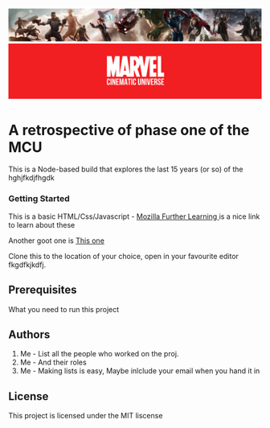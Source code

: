 ![All About the Marvel Universe](marvel_banner.png "some text")

<!-- Some flavor image to add context, personality -->

# A retrospective of phase one of the MCU
<!-- A title in Header -->

This is a Node-based build that explores the last 15 years (or so) of the hghjfkdjfhgdk

### Getting Started
This is a basic HTML/Css/Javascript - [ Mozilla Further Learning ]( https://developer.mozilla.org/en-US/docs/learn ) is a nice link to learn about these

Another goot one is [This one]( https://www.markdownguide.org/basic-syntax/#links )

Clone this to the location of your choice, open in your favourite editor fkgdfkjkdfj.


<!-- Description of your program to tell other developers what your program is about
Instructions 
How to run it how does it work - under another heading -->


## Prerequisites
What you need to run this project

## Authors
<!-- Who wrote the program -->
1. Me - List all the people who worked on the proj. 
2. Me - And their roles
3. Me - Making lists is easy, Maybe inlclude your email when you hand it in

## License
This project is licensed under the MIT liscense
<!-- Always add this because Git hub puts it in the public domain. -->